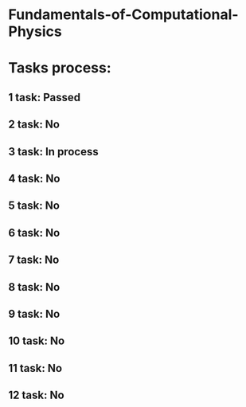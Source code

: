 # Fundamentals-of-Computational-Physics
<h1>Tasks process:</h1>

<h2>1 task: Passed</h2>
<h2>2 task: No</h2>
<h2>3 task: In process</h2>
<h2>4 task: No</h2>
<h2>5 task: No</h2>
<h2>6 task: No</h2>
<h2>7 task: No</h2>
<h2>8 task: No</h2>
<h2>9 task: No</h2>
<h2>10 task: No</h2>
<h2>11 task: No</h2>
<h2>12 task: No</h2>
